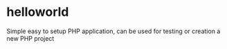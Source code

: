 # helloworld
Simple easy to setup PHP application, can be used for testing or creation a new PHP project
